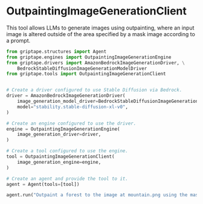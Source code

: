 # OutpaintingImageGenerationClient

This tool allows LLMs to generate images using outpainting, where an input image is altered outside of the area specified by a mask image according to a prompt.

```python
from griptape.structures import Agent
from griptape.engines import OutpaintingImageGenerationEngine
from griptape.drivers import AmazonBedrockImageGenerationDriver, \
    BedrockStableDiffusionImageGenerationModelDriver
from griptape.tools import OutpaintingImageGenerationClient


# Create a driver configured to use Stable Diffusion via Bedrock.
driver = AmazonBedrockImageGenerationDriver(
    image_generation_model_driver=BedrockStableDiffusionImageGenerationModelDriver(),
    model="stability.stable-diffusion-xl-v0",
)

# Create an engine configured to use the driver.
engine = OutpaintingImageGenerationEngine(
    image_generation_driver=driver,
)

# Create a tool configured to use the engine.
tool = OutpaintingImageGenerationClient(
    image_generation_engine=engine,
)

# Create an agent and provide the tool to it.
agent = Agent(tools=[tool])

agent.run("Outpaint a forest to the image at mountain.png using the mask at mask.png.")
```
